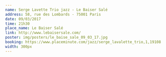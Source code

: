 ```yaml
---
name: Serge Lavette Trio jazz - Le Baiser Salé
address: 58, rue des Lombards - 75001 Paris
date: 09/03/2017
time: 21h30
place_name: Le Baiser Salé
link: http://www.lebaisersale.com/
poster: img/posters/le_baise_sale_09_03_17.jpg
booking: https://www.placeminute.com/jazz/serge_lavalette_trio,1,19108.html?id_date=74793
width: 300px
---
```

